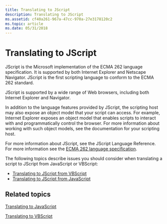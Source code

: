 ```yaml
---
title: Translating to JScript
description: Translating to JScript
ms.assetid: cf40a261-967a-47cc-970a-27e3178120c2
ms.topic: article
ms.date: 05/31/2018
---
```


# Translating to JScript

JScript is the Microsoft implementation of the ECMA 262 language specification. It is supported by both Internet Explorer and Netscape Navigator. JScript is the first scripting language to conform to the ECMA 262 standard.

JScript is supported by a wide range of Web browsers, including both Internet Explorer and Navigator.

In addition to the language features provided by JScript, the scripting host may also expose an object model that your script can access. For example, Internet Explorer exposes an object model that enables scripts to interact with and programmatically control the browser. For more information about working with such object models, see the documentation for your scripting host.

For more information about JScript, see the JScript Language Reference. For more information see the [ECMA 262 language specification](https://go.microsoft.com/fwlink/p/?linkid=103812).

The following topics describe issues you should consider when translating a script to JScript from JavaScript or VBScript:

-   [Translating to JScript from VBScript](translating-to-jscript-from-vbscript.md)
-   [Translating to JScript from JavaScript](translating-to-jscript-from-javascript.md)

## Related topics

<dl> <dt>

[Translating to JavaScript](translating-to-javascript.md)
</dt> <dt>

[Translating to VBScript](translating-to-vbscript.md)
</dt> </dl>

 

 




